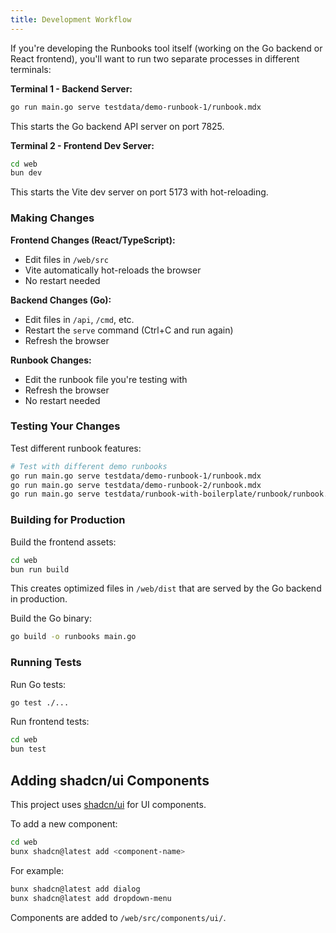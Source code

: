```yaml
---
title: Development Workflow
---
```


If you're developing the Runbooks tool itself (working on the Go backend or React frontend), you'll want to run two separate processes in different terminals:

**Terminal 1 - Backend Server:**
```bash
go run main.go serve testdata/demo-runbook-1/runbook.mdx
```

This starts the Go backend API server on port 7825.

**Terminal 2 - Frontend Dev Server:**
```bash
cd web
bun dev
```

This starts the Vite dev server on port 5173 with hot-reloading.

### Making Changes

**Frontend Changes (React/TypeScript):**
- Edit files in `/web/src`
- Vite automatically hot-reloads the browser
- No restart needed

**Backend Changes (Go):**
- Edit files in `/api`, `/cmd`, etc.
- Restart the `serve` command (Ctrl+C and run again)
- Refresh the browser

**Runbook Changes:**
- Edit the runbook file you're testing with
- Refresh the browser
- No restart needed

### Testing Your Changes

Test different runbook features:

```bash
# Test with different demo runbooks
go run main.go serve testdata/demo-runbook-1/runbook.mdx
go run main.go serve testdata/demo-runbook-2/runbook.mdx
go run main.go serve testdata/runbook-with-boilerplate/runbook/runbook.mdx
```

### Building for Production

Build the frontend assets:
```bash
cd web
bun run build
```

This creates optimized files in `/web/dist` that are served by the Go backend in production.

Build the Go binary:
```bash
go build -o runbooks main.go
```

### Running Tests

Run Go tests:
```bash
go test ./...
```

Run frontend tests:
```bash
cd web
bun test
```

## Adding shadcn/ui Components

This project uses [shadcn/ui](https://ui.shadcn.com/) for UI components.

To add a new component:

```bash
cd web
bunx shadcn@latest add <component-name>
```

For example:
```bash
bunx shadcn@latest add dialog
bunx shadcn@latest add dropdown-menu
```

Components are added to `/web/src/components/ui/`.
